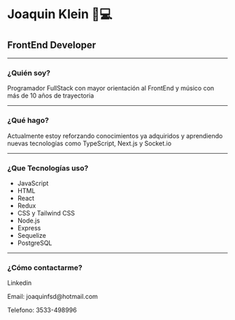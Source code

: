 <h1>Joaquin Klein 🥁💻</h1>
<h2>FrontEnd Developer</h2>
<hr>

<h3>¿Quién soy?</h3>
<p>Programador FullStack con mayor orientación al FrontEnd y músico con más de 10 años de trayectoria</p>

<hr>

<h3>¿Qué hago?</h3>
<p>Actualmente estoy reforzando conocimientos ya adquiridos y aprendiendo nuevas tecnologías como TypeScript, Next.js y Socket.io</p>

<hr>

<h3>¿Que Tecnologías uso?</h3>
<ul>
  <li>JavaScript</li>
  <li>HTML</li>
  <li>React</li>
  <li>Redux</li>
  <li>CSS y Tailwind CSS</li>
  <li>Node.js</li>
  <li>Express</li>
  <li>Sequelize</li>
  <li>PostgreSQL</li>
</ul>

<hr>

<h3>¿Cómo contactarme?</h3>
<a src='https://www.linkedin.com/in/joaqu%C3%ADn-klein-404b47304/'>Linkedin</a>
<p>Email: joaquinfsd@hotmail.com</p>
<p>Telefono: 3533-498996</p>
